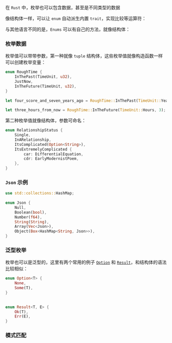 
在 `Rust` 中，枚举也可以包含数据，甚至是不同类型的数据

像结构体一样，可以让 `enum` 自动派生内置 `trait`，实现比较等运算符：

与其他语言不同的是，`Enums` 可以有自己的方法，就像结构体：

### 枚举数据

枚举值可以带带参数，第一种就像 `tuple` 结构体，这些枚举值就像构造函数一样可以创建枚举变量：

``` rust
enum RoughTime {  
    InThePast(TimeUnit, u32),  
    JustNow,  
    InTheFuture(TimeUnit, u32),  
}  
  
let four_score_and_seven_years_ago = RoughTime::InThePast(TimeUnit::Years, 4 * 20 + 7);  
  
let three_hours_from_now = RoughTime::InTheFuture(TimeUnit::Hours, 3);
```

第二种枚举值就像结构体，参数可命名：

``` rust
enum RelationshipStatus {  
    Single,  
    InARelationship,  
    ItsComplicated(Option<String>),  
    ItsExtremelyComplicated {  
        car: DifferentialEquation,  
        cdr: EarlyModernistPoem,  
    },  
}
```

### `Json` 示例

```rust
use std::collections::HashMap;  
  
enum Json {  
    Null,  
    Boolean(bool),  
    Number(f64),  
    String(String),  
    Array(Vec<Json>),  
    Object(Box<HashMap<String, Json>>),  
}
```

### 泛型枚举

枚举也可以是泛型的，这里有两个常用的例子 [`Option`](https://doc.rust-lang.org/std/option/enum.Option.html) 和 [`Result`](https://doc.rust-lang.org/std/result/enum.Result.html)，和结构体的语法比较相似：

```rust
enum Option<T> {  
    None,  
    Some(T),  
}  
  
  
enum Result<T, E> {  
    Ok(T),  
    Err(E),  
}
```

### 模式匹配


